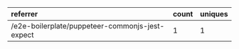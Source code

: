 | referrer                                        | count | uniques |
| :---------------------------------------------- | :---- | :------ |
| /e2e-boilerplate/puppeteer-commonjs-jest-expect | 1     | 1       |